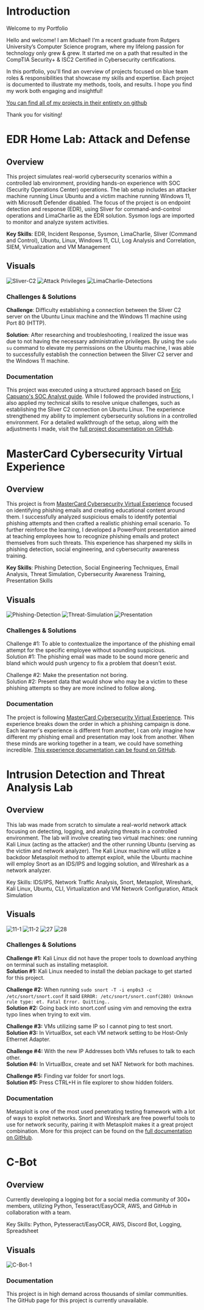 # Introduction
Welcome to my Portfolio

Hello and welcome! I am Michael! I’m a recent graduate from Rutgers University’s Computer Science program, where my lifelong passion for technology only grew & grew. It started me on a path that resulted in the CompTIA Security+ & ISC2 Certified in Cybersecurity certifications.

In this portfolio, you'll find an overview of projects focused on blue team roles & responsibilities that showcase my skills and expertise. Each project is documented to illustrate my methods, tools, and results. I hope you find my work both engaging and insightful!

[You can find all of my projects in their entirety on github](https://github.com/michaellu0310?tab=repositories)

Thank you for visiting!

# EDR Home Lab: Attack and Defense

## Overview

This project simulates real-world cybersecurity scenarios within a controlled lab environment, providing hands-on experience with SOC (Security Operations Center) operations. The lab setup includes an attacker machine running Linux Ubuntu and a victim machine running Windows 11, with Microsoft Defender disabled. The focus of the project is on endpoint detection and response (EDR), using Sliver for command-and-control operations and LimaCharlie as the EDR solution. Sysmon logs are imported to monitor and analyze system activities.

**Key Skills**: EDR, Incident Response, Sysmon, LimaCharlie, Sliver (Command and Control), Ubuntu, Linux, Windows 11, CLI, Log Analysis and Correlation, SIEM, Virtualization and VM Management

## Visuals

![Sliver-C2](https://github.com/user-attachments/assets/8a48095c-e7fb-401c-b75a-fa29f66640e4)
![Attack Privileges](https://github.com/user-attachments/assets/bfdea9d5-591c-4d09-b0e7-98f013ec8124)
![LimaCharlie-Detections](https://github.com/user-attachments/assets/d4cb0ce6-c667-4a07-b7a7-79fea6f73b1f)

### Challenges & Solutions

**Challenge**: Difficulty establishing a connection between the Sliver C2 server on the Ubuntu Linux machine and the Windows 11 machine using Port 80 (HTTP).

**Solution**: After researching and troubleshooting, I realized the issue was due to not having the necessary administrative privileges. By using the `sudo su` command to elevate my permissions on the Ubuntu machine, I was able to successfully establish the connection between the Sliver C2 server and the Windows 11 machine.

### Documentation

This project was executed using a structured approach based on [Eric Capuano's SOC Analyst guide](https://blog.ecapuano.com/p/so-you-want-to-be-a-soc-analyst-intro). While I followed the provided instructions, I also applied my technical skills to resolve unique challenges, such as establishing the Sliver C2 connection on Ubuntu Linux. The experience strengthened my ability to implement cybersecurity solutions in a controlled environment. For a detailed walkthrough of the setup, along with the adjustments I made, visit the [full project documentation on GitHub](https://github.com/michaellu0310/EDR-Attack-n-Defense).


# MasterCard Cybersecurity Virtual Experience

## Overview
This project is from [MasterCard Cybersecurity Virtual Experience](https://www.theforage.com/simulations/mastercard/cybersecurity-t8ye) focused on identifying phishing emails and creating educational content around them. I successfully analyzed suspicious emails to identify potential phishing attempts and then crafted a realistic phishing email scenario. To further reinforce the learning, I developed a PowerPoint presentation aimed at teaching employees how to recognize phishing emails and protect themselves from such threats. This experience has sharpened my skills in phishing detection, social engineering, and cybersecurity awareness training.

**Key Skills**: Phishing Detection, Social Engineering Techniques, Email Analysis, Threat Simulation, Cybersecurity Awareness Training, Presentation Skills

## Visuals
![Phishing-Detection](https://github.com/user-attachments/assets/baa14f01-2a88-4bdf-9abb-5ab01ef26ea1)
![Threat-Simulation](https://github.com/user-attachments/assets/d4bc6748-f8bb-4d4c-9093-18b9579cbfe8)
![Presentation](https://github.com/user-attachments/assets/ab772250-28bc-434a-b2a8-cde668694d41)

### Challenges & Solutions
Challenge #1: To able to contextualize the importance of the phishing email attempt for the specific employee without sounding suspicious.\
Solution #1: The phishing email was made to be sound more generic and bland which would push urgency to fix a problem that doesn't exist.


Challenge #2: Make the presentation not boring.\
Solution #2: Present data that would show who may be a victim to these phishing attempts so they are more inclined to follow along.


### Documentation
The project is following [MasterCard Cybersecurity Virtual Experience](https://www.theforage.com/simulations/mastercard/cybersecurity-t8ye). This experience breaks down the order in which a phishing campaign is done. Each learner's experience is different from another, I can only imagine how different  my phishing email and presentation may look from another. When these minds are working together in a team, we could have something incredible. [This experience documentation can be found on GitHub](https://github.com/michaellu0310/mastercard-forage-simulation).


# Intrusion Detection and Threat Analysis Lab

## Overview
This lab was made from scratch to simulate a real-world network attack focusing on detecting, logging, and analyzing threats in a controlled environment. The lab will involve creating two virtual machines: one running Kali Linux (acting as the attacker) and the other running Ubuntu (serving as the victim and network analyzer). The Kali Linux machine will utilize a backdoor Metasploit method to attempt exploit, while the Ubuntu machine will employ Snort as an IDS/IPS and logging solution, and Wireshark as a network analyzer.

Key Skills: IDS/IPS, Network Traffic Analysis, Snort, Metasploit, Wireshark, Kali Linux, Ubuntu, CLI, Virtualization and VM Network Configuration, Attack Simulation

## Visuals
![11-1](https://github.com/user-attachments/assets/64dc2f2f-9944-49ab-a4ef-6d915b3b7cd3)
![11-2](https://github.com/user-attachments/assets/1d99d651-3cd3-455d-a760-a40658f4fb37)
![27](https://github.com/user-attachments/assets/3f5b71ca-ea34-48e2-b29d-5e876e9400f3)
![28](https://github.com/user-attachments/assets/95477b90-74e6-4486-9958-512eea00289e)

### Challenges & Solutions

**Challenge #1:** Kali Linux did not have the proper tools to download anything on terminal such as installing metasploit.\
**Solution #1:** Kali Linux needed to install the debian package to get started for this project.

**Challenge #2:** When running ```sudo snort -T -i enp0s3 -c /etc/snort/snort.conf``` it said ```ERROR: /etc/snort/snort.conf(280) Unknown rule type: et. Fatal Error. Quitting..```\
**Solution #2:** Going back into snort.conf using vim and removing the extra typo lines when trying to exit vim.

**Challenge #3:** VMs utilizing same IP so I cannot ping to test snort.\
**Solution #3:** In VirtualBox, set each VM network setting to be Host-Only Ethernet Adapter.

**Challenge #4:** With the new IP Addresses both VMs refuses to talk to each other.\
**Solution #4:** In VirtualBox, create and set NAT Network for both machines.

**Challenge #5:** Finding var folder for snort logs.\
**Solution #5:** Press CTRL+H in file explorer to show hidden folders.

### Documentation
Metasploit is one of the most used penetrating testing framework with a lot of ways to exploit networks. Snort and Wireshark are free powerful tools to use for network security, pairing it with Metasploit makes it a great project combination. More for this project can be found on the [full documentation on GitHub](https://github.com/michaellu0310/Intrusion-Detection-and-Threat-Analysis-Lab).

# C-Bot

## Overview
Currently developing a logging bot for a social media community of 300+ members, utilizing Python, Tesseract/EasyOCR, AWS, and GitHub in collaboration with a team.

Key Skills: Python, Pytesseract/EasyOCR, AWS, Discord Bot, Logging, Spreadsheet

## Visuals
![C-Bot-1](https://github.com/user-attachments/assets/87915d5b-95fe-4488-bb46-2414fcb0d81b)

### Documentation
This project is in high demand across thousands of similar communities. The GitHub page for this project is currently unavailable.

